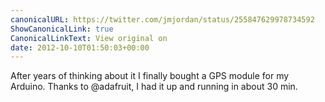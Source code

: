 ```yaml
---
canonicalURL: https://twitter.com/jmjordan/status/255847629978734592
ShowCanonicalLink: true
CanonicalLinkText: View original on
date: 2012-10-10T01:50:03+00:00
---
```

After years of thinking about it I finally bought a GPS module for my Arduino. Thanks to @adafruit, I had it up and running in about 30 min.